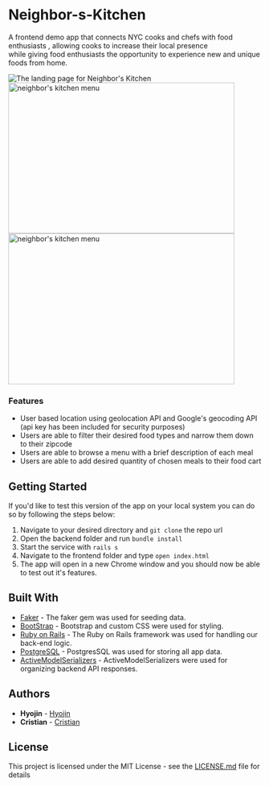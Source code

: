 # Neighbor-s-Kitchen

A frontend demo app that connects NYC cooks and chefs with food enthusiasts , allowing cooks to increase their local presence  
while giving food enthusiasts the opportunity to experience new and unique foods from home. 

![The landing page for Neighbor's Kitchen](https://i.imgur.com/MwODixc.png )
 &nbsp;&nbsp;&nbsp;&nbsp;&nbsp;&nbsp;&nbsp;&nbsp;<img src="https://i.imgur.com/Es8gs8S.png" alt="neighbor's kitchen menu" width="450" height="300"/>  <img src="https://i.imgur.com/yVgHeUH.png" alt="neighbor's kitchen menu" width="450" height="300"/>

### Features

- User based location using geolocation API and Google's geocoding API (api key has been included for security purposes) 
- Users are able to filter their desired food types and narrow them down to their zipcode 
- Users are able to browse a menu with a brief description of each meal
- Users are able to add desired quantity of chosen meals to their food cart

## Getting Started
If you'd like to test this version of the app on your local system you can do so by following the steps below: 
1. Navigate to your desired directory and ```git clone``` the repo url
2. Open the backend folder and run ```bundle install```  
3. Start the service with ```rails s```
4. Navigate to the frontend folder and type ```open index.html```
5. The app will open in a new Chrome window and you should now be able to test out it's features. 

## Built With

* [Faker](https://github.com/faker-ruby/faker) - The faker gem was used for seeding data.
* [BootStrap](https://getbootstrap.com/docs/4.0/getting-started/introduction/) - Bootstrap and custom CSS were used for styling.
* [Ruby on Rails](https://rubyonrails.org/) - The Ruby on Rails framework was used for handling our back-end logic.
* [PostgreSQL](https://www.postgresql.org/) - PostgresSQL was used for  storing all app data.
* [ActiveModelSerializers](https://github.com/rails-api/active_model_serializers) - ActiveModelSerializers were used for organizing backend API responses.

## Authors

* **Hyojin** - [Hyojin](https://github.com/jinnic)
* **Cristian** - [Cristian](https://github.com/ccedacero)

## License

This project is licensed under the MIT License - see the [LICENSE.md](LICENSE.md) file for details
